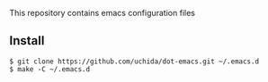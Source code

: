 This repository contains emacs configuration files

## Install

```
$ git clone https://github.com/uchida/dot-emacs.git ~/.emacs.d
$ make -C ~/.emacs.d
```

